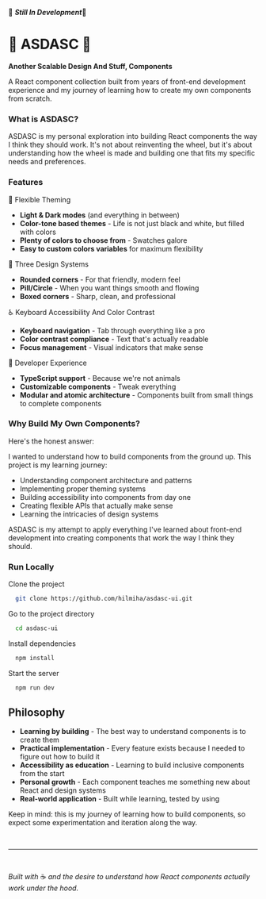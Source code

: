 
🚧 ***Still In Development***🚧

# 🚧 ASDASC 🚧 

**Another Scalable Design And Stuff, Components**


A React component collection built from years of front-end development experience and my journey of learning how to create my own components from scratch.

### What is ASDASC?

ASDASC is my personal exploration into building React components the way I think they should work. It's not about reinventing the wheel, but it's about understanding how the wheel is made and building one that fits my specific needs and preferences.

### Features

🎨 Flexible Theming

- **Light & Dark modes** (and everything in between)
- **Color-tone based themes** - Life is not just black and white, but filled with colors
- **Plenty of colors to choose from** - Swatches galore
- **Easy to custom colors variables** for maximum flexibility

🔧 Three Design Systems

- **Rounded corners** - For that friendly, modern feel
- **Pill/Circle** - When you want things smooth and flowing
- **Boxed corners** - Sharp, clean, and professional

♿ Keyboard Accessibility And Color Contrast

- **Keyboard navigation** - Tab through everything like a pro
- **Color contrast compliance** - Text that's actually readable
- **Focus management** - Visual indicators that make sense

🧩 Developer Experience
- **TypeScript support** - Because we're not animals
- **Customizable components** - Tweak everything
- **Modular and atomic architecture** - Components built from small things to complete components

### Why Build My Own Components?

Here's the honest answer:

I wanted to understand how to build components from the ground up. This project is my learning journey:

- Understanding component architecture and patterns
- Implementing proper theming systems
- Building accessibility into components from day one
- Creating flexible APIs that actually make sense
- Learning the intricacies of design systems

ASDASC is my attempt to apply everything I've learned about front-end development into creating components that work the way I think they should.




### Run Locally

Clone the project

```bash
  git clone https://github.com/hilmiha/asdasc-ui.git
```

Go to the project directory

```bash
  cd asdasc-ui
```

Install dependencies

```bash
  npm install
```

Start the server

```bash
  npm run dev
```

## Philosophy

- **Learning by building** - The best way to understand components is to create them
- **Practical implementation** - Every feature exists because I needed to figure out how to build it
- **Accessibility as education** - Learning to build inclusive components from the start
- **Personal growth** - Each component teaches me something new about React and design systems
- **Real-world application** - Built while learning, tested by using

Keep in mind: this is my journey of learning how to build components, so expect some experimentation and iteration along the way.

&nbsp;
 
---
&nbsp;

*Built with* ☕ *and the desire to understand how React components actually work under the hood.*
